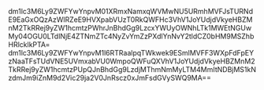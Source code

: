 dm1lc3M6Ly9ZWFYwYnpvM01XRmxNamxqWVMwNU5URmhMVFJsTURNdE9EaGxOQzAzWlRZeE9HVXpabVUzT0RkQWFHc3VhV1JoYUdjdVkyeHBZMnM2TkRRej9yZW1hcmtzPWhrJnBhdGg9LzcxYWUyOWNhLTk1MWEtNGUwMy04OGU0LTdlNjE4ZTNmZTc4NyZvYmZzPXdlYnNvY2tldCZ0bHM9MSZhbHRlcklkPTA=
dm1lc3M6Ly9ZWFYwYnpvM1l6RTRaalpqTWkwek9ESmlMVFF3WXpFdFpEYzNaaTFsTUdVNE5UVmxabVU0WmpoQWFuQXVhV1JoYUdjdVkyeHBZMnM2TkRRej9yZW1hcmtzPUpQJnBhdGg9LzdjMThmNmMyLTM4MmItNDBjMS1kNzdmJm9iZnM9d2Vic29ja2V0JnRscz0xJmFsdGVySWQ9MA==
